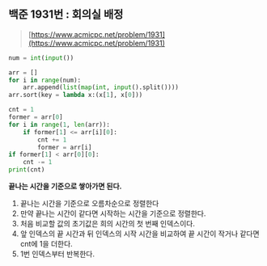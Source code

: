 ## 백준 1931번 : 회의실 배정

> [https://www.acmicpc.net/problem/1931](https://www.acmicpc.net/problem/1931)

```python
num = int(input())

arr = []
for i in range(num):
    arr.append(list(map(int, input().split())))
arr.sort(key = lambda x:(x[1], x[0]))

cnt = 1
former = arr[0]
for i in range(1, len(arr)):
    if former[1] <= arr[i][0]:
        cnt += 1
        former = arr[i]
if former[1] < arr[0][0]:
    cnt -= 1
print(cnt)
```

**끝나는 시간을 기준으로 쌓아가면 된다.**

1. 끝나는 시간을 기준으로 오름차순으로 정렬한다
2. 만약 끝나는 시간이 같다면 시작하는 시간을 기준으로 정렬한다.
3. 처음 비교할 값의 초기값은 희의 시간의 첫 번째 인덱스이다.
4. 앞 인덱스의 끝 시간과 뒤 인덱스의 시작 시간을 비교하여 끝 시간이 작거나 같다면 cnt에 1을 더한다.
5. 1번 인덱스부터 반복한다.
